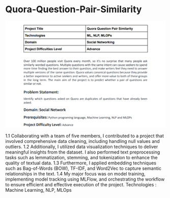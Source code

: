 # Quora-Question-Pair-Similarity

<img src='https://github.com/OmkarBarge/Quora-Question-Pair-Similarity/blob/main/Screenshot%20(276).png'>


1.1 Collaborating with a team of five members, I contributed to a project that involved comprehensive data cleaning, including handling null values
 and outliers.
1.2 Additionally, I utilized data visualization techniques to deliver meaningful insights from the dataset. I also performed text preprocessing tasks 
 such as lemmatization, stemming, and tokenization to enhance the quality of textual data.
1.3 Furthermore, I applied embedding techniques such as Bag-of-Words (BOW), TF-IDF, and Word2Vec to capture semantic relationships in the text.
1.4 My major focus was on model training, implementing model tracking using MLFlow, and orchestrating the workflow to ensure efficient and
 effective execution of the project. 
Technologies : Machine Learning, NLP, MLOps
